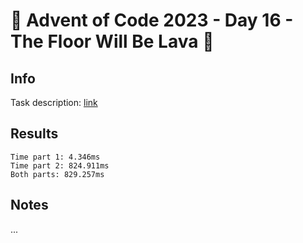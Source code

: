 # 🎄 Advent of Code 2023 - Day 16 - The Floor Will Be Lava 🎄

## Info

Task description: [link](https://adventofcode.com/2023/day/16)

## Results

```
Time part 1: 4.346ms
Time part 2: 824.911ms
Both parts: 829.257ms
```

## Notes

...
